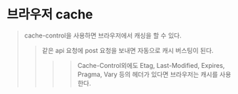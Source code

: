 # 브라우저 cache

> cache-control을 사용하면 브라우저에서 캐싱을 할 수 있다.
>
> > 같은 api 요청에 post 요청을 보내면 자동으로 캐시 버스팅이 된다.
> >
> > > > Cache-Control외에도 Etag, Last-Modified, Expires, Pragma, Vary 등의 헤더가 있다면 브라우저는 캐시를 사용한다.
